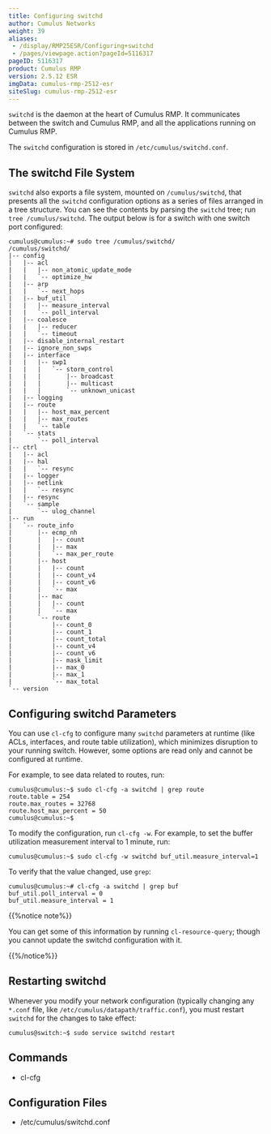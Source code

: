 ```yaml
---
title: Configuring switchd
author: Cumulus Networks
weight: 39
aliases:
 - /display/RMP25ESR/Configuring+switchd
 - /pages/viewpage.action?pageId=5116317
pageID: 5116317
product: Cumulus RMP
version: 2.5.12 ESR
imgData: cumulus-rmp-2512-esr
siteSlug: cumulus-rmp-2512-esr
---
```

`switchd` is the daemon at the heart of Cumulus RMP. It communicates
between the switch and Cumulus RMP, and all the applications running on
Cumulus RMP.

The `switchd` configuration is stored in `/etc/cumulus/switchd.conf`.

## <span>The switchd File System</span>

`switchd` also exports a file system, mounted on `/cumulus/switchd`,
that presents all the `switchd` configuration options as a series of
files arranged in a tree structure. You can see the contents by parsing
the `switchd` tree; run `tree /cumulus/switchd`. The output below is for
a switch with one switch port configured:

    cumulus@cumulus:~# sudo tree /cumulus/switchd/
    /cumulus/switchd/
    |-- config
    |   |-- acl
    |   |   |-- non_atomic_update_mode
    |   |   `-- optimize_hw
    |   |-- arp
    |   |   `-- next_hops
    |   |-- buf_util
    |   |   |-- measure_interval
    |   |   `-- poll_interval
    |   |-- coalesce
    |   |   |-- reducer
    |   |   `-- timeout
    |   |-- disable_internal_restart
    |   |-- ignore_non_swps
    |   |-- interface
    |   |   |-- swp1
    |   |   |   `-- storm_control
    |   |   |       |-- broadcast
    |   |   |       |-- multicast
    |   |   |       `-- unknown_unicast
    |   |-- logging
    |   |-- route
    |   |   |-- host_max_percent
    |   |   |-- max_routes
    |   |   `-- table
    |   `-- stats
    |       `-- poll_interval
    |-- ctrl
    |   |-- acl
    |   |-- hal
    |   |   `-- resync
    |   |-- logger
    |   |-- netlink
    |   |   `-- resync
    |   |-- resync
    |   `-- sample
    |       `-- ulog_channel
    |-- run
    |   `-- route_info
    |       |-- ecmp_nh
    |       |   |-- count
    |       |   |-- max
    |       |   `-- max_per_route
    |       |-- host
    |       |   |-- count
    |       |   |-- count_v4
    |       |   |-- count_v6
    |       |   `-- max
    |       |-- mac
    |       |   |-- count
    |       |   `-- max
    |       `-- route
    |           |-- count_0
    |           |-- count_1
    |           |-- count_total
    |           |-- count_v4
    |           |-- count_v6
    |           |-- mask_limit
    |           |-- max_0
    |           |-- max_1
    |           `-- max_total
    `-- version

## <span>Configuring switchd Parameters</span>

You can use `cl-cfg` to configure many `switchd` parameters at runtime
(like ACLs, interfaces, and route table utilization), which minimizes
disruption to your running switch. However, some options are read only
and cannot be configured at runtime.

For example, to see data related to routes, run:

    cumulus@cumulus:~$ sudo cl-cfg -a switchd | grep route
    route.table = 254
    route.max_routes = 32768
    route.host_max_percent = 50
    cumulus@cumulus:~$

To modify the configuration, run `cl-cfg -w`. For example, to set the
buffer utilization measurement interval to 1 minute, run:

    cumulus@cumulus:~$ sudo cl-cfg -w switchd buf_util.measure_interval=1

To verify that the value changed, use `grep`:

    cumulus@cumulus:~# cl-cfg -a switchd | grep buf
    buf_util.poll_interval = 0
    buf_util.measure_interval = 1

{{%notice note%}}

You can get some of this information by running `cl-resource-query`;
though you cannot update the switchd configuration with it.

{{%/notice%}}

## <span>Restarting switchd</span>

Whenever you modify your network configuration (typically changing any
`*.conf` file, like `/etc/cumulus/datapath/traffic.conf`), you must
restart `switchd` for the changes to take effect:

    cumulus@switch:~$ sudo service switchd restart

## <span>Commands</span>

  - cl-cfg

## <span>Configuration Files</span>

  - /etc/cumulus/switchd.conf
